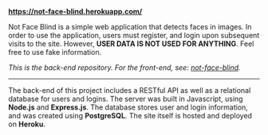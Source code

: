 **https://not-face-blind.herokuapp.com/**

Not Face Blind is a simple web application that detects faces in images. In order to use the application, users must register, and login upon subsequent visits to the site. However, **USER DATA IS NOT USED FOR ANYTHING**. Feel free to use fake information.

*This is the back-end repository. For the front-end, see: [not-face-blind](https://github.com/spencerericfong/not-face-blind).*

---

The back-end of this project includes a RESTful API as well as a relational database for users and logins. The server was built in Javascript, using **Node.js** and **Express.js**. The database stores user and login information, and was created using **PostgreSQL**. The site itself is hosted and deployed on **Heroku**.
